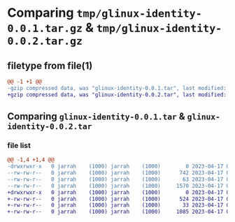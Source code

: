 # Comparing `tmp/glinux-identity-0.0.1.tar.gz` & `tmp/glinux-identity-0.0.2.tar.gz`

## filetype from file(1)

```diff
@@ -1 +1 @@
-gzip compressed data, was "glinux-identity-0.0.1.tar", last modified: Mon Apr 17 01:15:42 2023, max compression
+gzip compressed data, was "glinux-identity-0.0.2.tar", last modified: Mon Apr 17 01:44:19 2023, max compression
```

## Comparing `glinux-identity-0.0.1.tar` & `glinux-identity-0.0.2.tar`

### file list

```diff
@@ -1,4 +1,4 @@
-drwxrwxr-x   0 jarrah    (1000) jarrah    (1000)        0 2023-04-17 01:15:42.880123 glinux-identity-0.0.1/
--rw-rw-r--   0 jarrah    (1000) jarrah    (1000)      742 2023-04-17 01:15:42.880123 glinux-identity-0.0.1/PKG-INFO
--rw-rw-r--   0 jarrah    (1000) jarrah    (1000)       63 2023-04-17 00:20:24.973022 glinux-identity-0.0.1/setup.cfg
--rw-rw-r--   0 jarrah    (1000) jarrah    (1000)     1570 2023-04-17 01:15:22.527869 glinux-identity-0.0.1/setup.py
+drwxrwxr-x   0 jarrah    (1000) jarrah    (1000)        0 2023-04-17 01:44:19.933666 glinux-identity-0.0.2/
+-rw-rw-r--   0 jarrah    (1000) jarrah    (1000)      524 2023-04-17 01:44:19.933666 glinux-identity-0.0.2/PKG-INFO
+-rw-rw-r--   0 jarrah    (1000) jarrah    (1000)       33 2023-04-17 01:41:00.442723 glinux-identity-0.0.2/setup.cfg
+-rw-rw-r--   0 jarrah    (1000) jarrah    (1000)     1085 2023-04-17 01:44:17.137625 glinux-identity-0.0.2/setup.py
```

